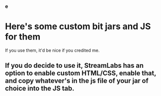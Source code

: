 ### e

# Here's some custom bit jars and JS for them

If you use them, it'd be nice if you credited me. 

## If you do decide to use it, StreamLabs has an option to enable custom HTML/CSS, enable that, and copy whatever's in the js file of your jar of choice into the JS tab.
